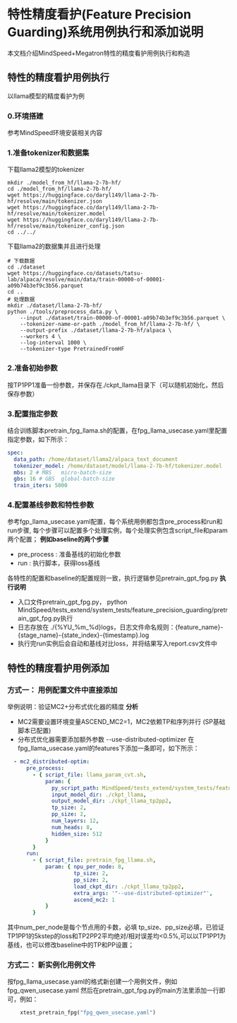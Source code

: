 # 特性精度看护(Feature Precision Guarding)系统用例执行和添加说明
本文档介绍MindSpeed+Megatron特性的精度看护用例执行和构造

## 特性的精度看护用例执行
以llama模型的精度看护为例
### 0.环境搭建
参考MindSpeed环境安装相关内容
### 1.准备tokenizer和数据集

下载llama2模型的tokenizer
```shell
mkdir ./model_from_hf/llama-2-7b-hf/
cd ./model_from_hf/llama-2-7b-hf/
wget https://huggingface.co/daryl149/llama-2-7b-hf/resolve/main/tokenizer.json
wget https://huggingface.co/daryl149/llama-2-7b-hf/resolve/main/tokenizer.model
wget https://huggingface.co/daryl149/llama-2-7b-hf/resolve/main/tokenizer_config.json
cd ../../
```
下载llama2的数据集并且进行处理
```shell
# 下载数据
cd ./dataset
wget https://huggingface.co/datasets/tatsu-lab/alpaca/resolve/main/data/train-00000-of-00001-a09b74b3ef9c3b56.parquet
cd ..
# 处理数据   
mkdir ./dataset/llama-2-7b-hf/
python ./tools/preprocess_data.py \
    --input ./dataset/train-00000-of-00001-a09b74b3ef9c3b56.parquet \
    --tokenizer-name-or-path ./model_from_hf/llama-2-7b-hf/ \
    --output-prefix ./dataset/llama-2-7b-hf/alpaca \
    --workers 4 \
    --log-interval 1000 \
    --tokenizer-type PretrainedFromHF
```

### 2.准备初始参数
按TP1PP1准备一份参数，并保存在./ckpt_llama目录下（可以随机初始化，然后保存参数）

### 3.配置指定参数
结合训练脚本pretrain_fpg_llama.sh的配置，在fpg_llama_usecase.yaml里配置指定参数，如下所示：
```yaml
spec:
  data_path: /home/dataset/llama2/alpaca_text_document
  tokenizer_model: /home/dataset/model/llama-2-7b-hf/tokenizer.model
  mbs: 2 # MBS   micro-batch-size
  gbs: 16 # GBS  global-batch-size
  train_iters: 5000
```

### 4.配置基线参数和特性参数
参考fgp_llama_usecase.yaml配置，每个系统用例都包含pre_process和run和run步骤, 每个步骤可以配置多个处理实例，每个处理实例包含script_file和param两个配置；
**例如baseline的两个步骤**
- pre_process : 准备基线的初始化参数
- run : 执行脚本，获得loss基线

各特性的配置和baseline的配置规则一致，执行逻辑参见pretrain_gpt_fpg.py
**执行说明**
- 入口文件pretrain_gpt_fpg.py， python MindSpeed/tests_extend/system_tests/feature_precision_guarding/pretrain_gpt_fpg.py执行
- 日志存放在 ./{%YU_%m_%d}logs，日志文件命名规则：{feature_name}-{stage_name}-{state_index}-{timestamp}.log
- 执行完run实例后会自动和基线对比loss，并将结果写入report.csv文件中

## 特性的精度看护用例添加
### 方式一： 用例配置文件中直接添加
举例说明：验证MC2+分布式优化器的精度
**分析**
- MC2需要设置环境变量ASCEND_MC2=1，MC2依赖TP和序列并行 (SP基础脚本已配置)
- 分布式优化器需要添加额外参数 --use-distributed-optimizer
在fpg_llama_usecase.yaml的features下添加一条即可，如下所示：
```yaml
  - mc2_distributed-optim: 
      pre_process:
        - { script_file: llama_param_cvt.sh,
            param: {
              py_script_path: MindSpeed/tests_extend/system_tests/feature_precision_guarding/llama_param_cvt.py,
              input_model_dir: ./ckpt_llama,
              output_model_dir: ./ckpt_llama_tp2pp2,
              tp_size: 2,
              pp_size: 2,
              num_layers: 12,
              num_heads: 8,
              hidden_size: 512
            }
        }
      run:
        - { script_file: pretrain_fpg_llama.sh,
            param: { npu_per_node: 8,
                     tp_size: 2,
                     pp_size: 2,
                     load_ckpt_dir: ./ckpt_llama_tp2pp2,
                     extra_args: '"--use-distributed-optimizer"',
                     ascend_mc2: 1
            }
        }
```
其中num_per_node是每个节点用的卡数，必填
tp_size、pp_size必填，已验证TP1PP1的5kstep的loss和TP2PP2平均绝对/相对误差均<0.5%,可以以TP1PP1为基线，也可以修改baseline中的TP和PP设置；

### 方式二： 新实例化用例文件
按fpg_llama_usecase.yaml的格式新创建一个用例文件，例如fpg_qwen_usecase.yaml
然后在pretrain_gpt_fpg.py的main方法里添加一行即可，例如：
```python
    xtest_pretrain_fpg("fpg_qwen_usecase.yaml")
```

